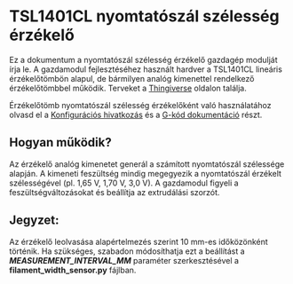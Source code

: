 # TSL1401CL nyomtatószál szélesség érzékelő

Ez a dokumentum a nyomtatószál szélesség érzékelő gazdagép modulját írja le. A gazdamodul fejlesztéséhez használt hardver a TSL1401CL lineáris érzékelőtömbön alapul, de bármilyen analóg kimenettel rendelkező érzékelőtömbbel működik. Terveket a [Thingiverse](https://www.thingiverse.com/search?q=filament%20width%20sensor) oldalon találja.

Érzékelőtömb nyomtatószál szélesség érzékelőként való használatához olvasd el a [Konfigurációs hivatkozás](Config_Reference.md#tsl1401cl_filament_width_sensor) és a [G-kód dokumentáció](G-Codes.md#hall_filament_width_sensor) részt.

## Hogyan működik?

Az érzékelő analóg kimenetet generál a számított nyomtatószál szélessége alapján. A kimeneti feszültség mindig megegyezik a nyomtatószál érzékelt szélességével (pl. 1,65 V, 1,70 V, 3,0 V). A gazdamodul figyeli a feszültségváltozásokat és beállítja az extrudálási szorzót.

## Jegyzet:

Az érzékelő leolvasása alapértelmezés szerint 10 mm-es időközönként történik. Ha szükséges, szabadon módosíthatja ezt a beállítást a ***MEASUREMENT_INTERVAL_MM*** paraméter szerkesztésével a **filament_width_sensor.py** fájlban.
